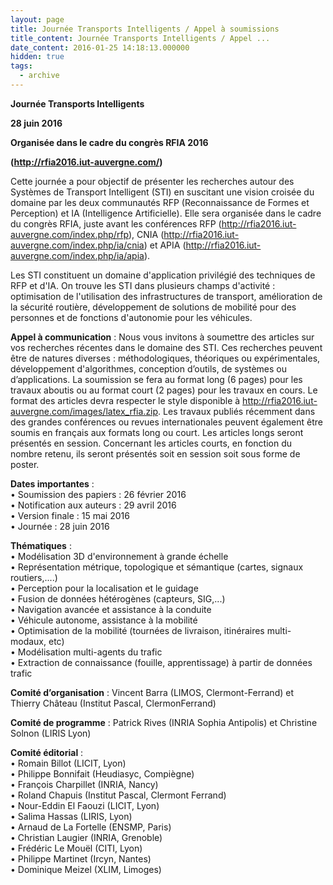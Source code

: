 ```yaml
---
layout: page
title: Journée Transports Intelligents / Appel à soumissions
title_content: Journée Transports Intelligents / Appel ...
date_content: 2016-01-25 14:18:13.000000
hidden: true
tags:
  - archive
---
```

**Journée Transports Intelligents**



 **28 juin 2016**



 **Organisée dans le cadre du congrès RFIA 2016**



 **(<http://rfia2016.iut-auvergne.com/>)**





  
Cette journée a pour objectif de présenter les recherches autour des Systèmes
de Transport Intelligent (STI) en suscitant une vision croisée du domaine par
les deux communautés RFP (Reconnaissance de Formes et Perception) et IA
(Intelligence Artificielle). Elle sera organisée dans le cadre du congrès
RFIA, juste avant les conférences RFP
([http://rfia2016.iut-](http://rfia2016.iut-/)[auvergne.com/index.php/rfp](http://auvergne.com/index.php/rfp)),
CNIA (<http://rfia2016.iut-auvergne.com/index.php/ia/cnia>) et APIA
(<http://rfia2016.iut-auvergne.com/index.php/ia/apia>).  
  
Les STI constituent un domaine d'application privilégié des techniques de RFP
et d'IA. On trouve les STI dans plusieurs champs d'activité : optimisation de
l'utilisation des infrastructures de transport, amélioration de la sécurité
routière, développement de solutions de mobilité pour des personnes et de
fonctions d'autonomie pour les véhicules.  
  
 **Appel à communication** : Nous vous invitons à soumettre des articles sur
vos recherches récentes dans le domaine des STI. Ces recherches peuvent être
de natures diverses : méthodologiques, théoriques ou expérimentales,
développement d'algorithmes, conception d’outils, de systèmes ou
d’applications. La soumission se fera au format long (6 pages) pour les
travaux aboutis ou au format court (2 pages) pour les travaux en cours. Le
format des articles devra respecter le style disponible à
<http://rfia2016.iut-auvergne.com/images/latex_rfia.zip>. Les travaux publiés
récemment dans des grandes conférences ou revues internationales peuvent
également être soumis en français aux formats long ou court. Les articles
longs seront présentés en session. Concernant les articles courts, en fonction
du nombre retenu, ils seront présentés soit en session soit sous forme de
poster.  
  
 **Dates importantes** :  
• Soumission des papiers : 26 février 2016  
• Notification aux auteurs : 29 avril 2016  
• Version finale : 15 mai 2016  
• Journée : 28 juin 2016  
  
 **Thématiques** :  
• Modélisation 3D d'environnement à grande échelle  
• Représentation métrique, topologique et sémantique (cartes, signaux
routiers,....)  
• Perception pour la localisation et le guidage  
• Fusion de données hétérogènes (capteurs, SIG,...)  
• Navigation avancée et assistance à la conduite  
• Véhicule autonome, assistance à la mobilité  
• Optimisation de la mobilité (tournées de livraison, itinéraires multi-
modaux, etc)  
• Modélisation multi-agents du trafic  
• Extraction de connaissance (fouille, apprentissage) à partir de données
trafic  
  
**Comité d’organisation** : Vincent Barra (LIMOS, Clermont-Ferrand) et Thierry
Château (Institut Pascal, ClermonFerrand)  
  
 **Comité de programme** : Patrick Rives (INRIA Sophia Antipolis) et Christine
Solnon (LIRIS Lyon)  
  
 **Comité éditorial** :  
• Romain Billot (LICIT, Lyon)  
• Philippe Bonnifait (Heudiasyc, Compiègne)  
• François Charpillet (INRIA, Nancy)  
• Roland Chapuis (Institut Pascal, Clermont Ferrand)  
• Nour-Eddin El Faouzi (LICIT, Lyon)  
• Salima Hassas (LIRIS, Lyon)  
• Arnaud de La Fortelle (ENSMP, Paris)  
• Christian Laugier (INRIA, Grenoble)  
• Frédéric Le Mouël (CITI, Lyon)  
• Philippe Martinet (Ircyn, Nantes)  
• Dominique Meizel (XLIM, Limoges)

